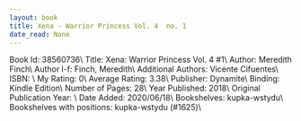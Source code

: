 ```yaml
---
layout: book
title: Xena - Warrior Princess Vol. 4  no. 1
date_read: None
---
```


Book Id: 38560736\ 
Title: Xena: Warrior Princess Vol. 4 #1\ 
Author: Meredith Finch\ 
Author l-f: Finch, Meredith\ 
Additional Authors: Vicente Cifuentes\ 
ISBN: \ 
My Rating: 0\ 
Average Rating: 3.38\ 
Publisher: Dynamite\ 
Binding: Kindle Edition\ 
Number of Pages: 28\ 
Year Published: 2018\ 
Original Publication Year: \ 
Date Added: 2020/06/18\ 
Bookshelves: kupka-wstydu\ 
Bookshelves with positions: kupka-wstydu (#1625)\ 

